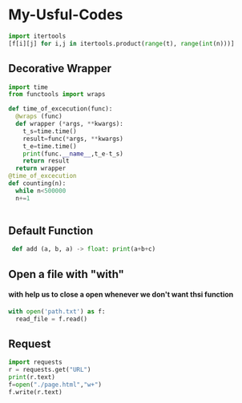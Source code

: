 # My-Usful-Codes

```python
import itertools
[f[i][j] for i,j in itertools.product(range(t), range(int(n)))]
```
## Decorative Wrapper

```python
import time
from functools import wraps

def time_of_excecution(func):
  @wraps (func)
  def wrapper (*args, **kwargs):
    t_s=time.time()
    result=func(*args, **kwargs)
    t_e=time.time()
    print(func.__name__,t_e-t_s)
    return result
  return wrapper
@time_of_excecution
def counting(n):
  while n<500000
  n+=1
   
```
## Default Function

```python
 def add (a, b, a) -> float: print(a+b+c)
 ```

## Open a file with "with"
#### with help us to close a open whenever we don't want thsi function

```python
with open('path.txt') as f:
  read_file = f.read()
 ```

## Request

```python
import requests
r = requests.get("URL")
print(r.text)
f=open("./page.html","w+")
f.write(r.text)
 ```
